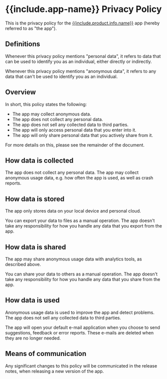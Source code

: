 # {{include.app-name}} Privacy Policy

This is the privacy policy for the [{{include.product.info.name}}]({{include.product.info.url}}) app (hereby referred to as "the app").


## Definitions

Whenever this privacy policy mentions "personal data", it refers to data that can be used to identify you as an individual, either directly or indirectly.

Whenever this privacy policy mentions "anonymous data", it refers to any data that can't be used to identify you as an individual.


## Overview

In short, this policy states the following:

 * The app may collect anonymous data.
 * The app does not collect any personal data.
 * The app does not sell any collected data to third parties.
 * The app will only access personal data that you enter into it.
 * The app will only share personal data that you actively share from it.
 
For more details on this, please see the remainder of the document.


## How data is collected

The app does not collect any personal data. The app may collect anonymous usage data, e.g. how often the app is used, as well as crash reports.


## How data is stored

The app only stores data on your local device and personal cloud. 

You can export your data to files as a manual operation. The app doesn't take any responsibility for how you handle any data that you export from the app.


## How data is shared

The app may share anonymous usage data with analytics tools, as described above.

You can share your data to others as a manual operation. The app doesn't take any responsibility for how you handle any data that you share from the app.


## How data is used

Anonymous usage data is used to improve the app and detect problems. The app does not sell any collected data to third parties.

The app will open your default e-mail application when you choose to send suggestions, feedback or error reports. These e-mails are deleted when they are no longer needed.


## Means of communication

Any significant changes to this policy will be communicated in the release notes, when releasing a new version of the app.
